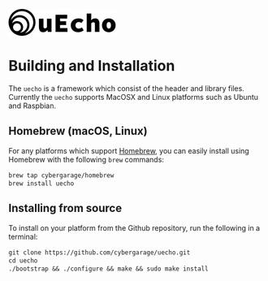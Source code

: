![logo](img/logo.png)

# Building and Installation

The `uecho` is a framework which consist of the header and library files. Currently the `uecho` supports MacOSX and Linux platforms such as Ubuntu and Raspbian.

## Homebrew (macOS, Linux)

For any platforms which support [Homebrew](https://brew.sh/), you can easily install using Homebrew with the following `brew` commands:

```
brew tap cybergarage/homebrew
brew install uecho
```

## Installing from source

To install on your platform from the Github repository, run the following in a terminal:

```
git clone https://github.com/cybergarage/uecho.git
cd uecho
./bootstrap && ./configure && make && sudo make install
```
